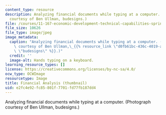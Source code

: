 ```yaml
---
content_type: resource
description: Analyzing financial documents while typing at a computer. (Photograph
  courtesy of Ben Ullman, budesigns.)
file: /courses/11-167-economic-development-technical-capabilities-spring-2004/e2fc4e92fc85801f7701fd77fb187dd4_11-167s04-th.jpg
file_size: 10626
file_type: image/jpeg
image_metadata:
  caption: "Analyzing financial documents while typing at a computer. (Photograph\
    \ courtesy of Ben Ullman,\_{{% resource_link \"d0fb61bc-436c-4019-a05c-57176d895016\"\
    \ \"budesigns\" %}}.)"
  credit: ''
  image-alt: Hands typing on a keyboard.
learning_resource_types: []
license: https://creativecommons.org/licenses/by-nc-sa/4.0/
ocw_type: OCWImage
resourcetype: Image
title: Financial Analysis (thumbnail)
uid: e2fc4e92-fc85-801f-7701-fd77fb187dd4
---
```

Analyzing financial documents while typing at a computer. (Photograph courtesy of Ben Ullman, budesigns.)